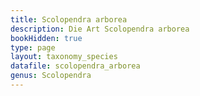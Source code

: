 ```yaml
---
title: Scolopendra arborea
description: Die Art Scolopendra arborea
bookHidden: true
type: page
layout: taxonomy_species
datafile: scolopendra_arborea
genus: Scolopendra
---
```


